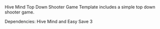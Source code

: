 Hive Mind Top Down Shooter Game Template includes a simple top down shooter game.

Dependencies: Hive Mind and Easy Save 3
